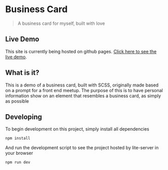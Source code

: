 # Business Card
> A business card for myself, built with love

## Live Demo

This site is currently being hosted on github pages. [Click here to see the live demo](https://brianbrennan.github.io/business_card).

## What is it?

This is a demo of a business card, built with SCSS, originally made based on a prompt for a front end meetup. The purpose of this is to have personal information show on an element that resembles a business card, as simply as possible

## Developing

To begin development on this project, simply install all dependencies

```
npm install
```

And run the development script to see the project hosted by lite-server in your browser

```
npm run dev
```

